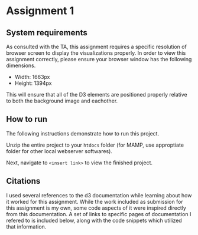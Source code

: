 # Assignment 1

## System requirements

As consulted with the TA, this assignment requires a specific resolution of browser screen to display the visualizations properly. In order to view this assignment correctly, please ensure your browser window has the following dimensions.

- Width: 1663px
- Height: 1394px

This will ensure that all of the D3 elements are positioned properly relative to both the background image and eachother.

## How to run

The following instructions demonstrate how to run this project.

Unzip the entire project to your `htdocs` folder (for MAMP, use approptiate folder for other local webserver softwares).

Next, navigate to `<insert link>` to view the finished project.

## Citations

I used several references to the d3 documentation while learning about how it worked for this assignment. While the work included as submission for this assignment is my own, some code aspects of it were inspired directly from this documentation. A set of links to specific pages of documentation I refered to is included below, along with the code snippets which utilized that information.

